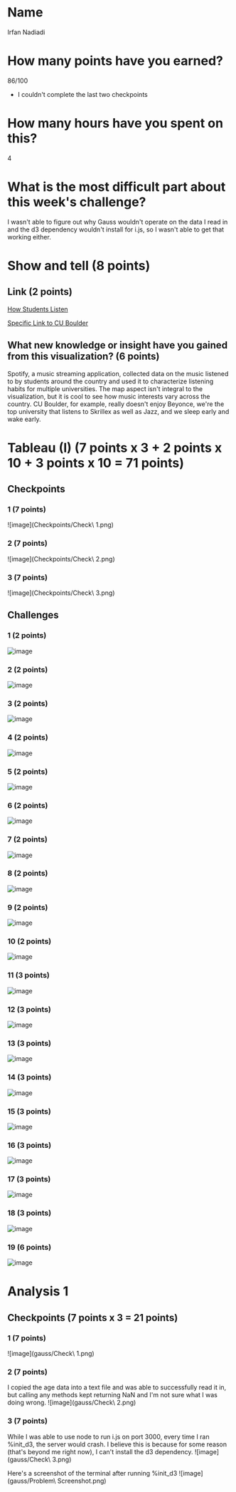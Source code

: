 # Name

Irfan Nadiadi

# How many points have you earned?

86/100

- I couldn't complete the last two checkpoints


# How many hours have you spent on this?

4

# What is the most difficult part about this week's challenge?

I wasn't able to figure out why Gauss wouldn't operate on the data I read in and the d3 dependency wouldn't install for i.js, so I wasn't able to get that working either.

# Show and tell (8 points)

## Link (2 points)

[How Students Listen](http://static.echonest.com/HowStudentsListen/)

[Specific Link to CU Boulder](http://static.echonest.com/HowStudentsListen/school.html?school=university%20colorado%20boulder)

## What new knowledge or insight have you gained from this visualization? (6 points)

Spotify, a music streaming application, collected data on the music listened to by students around the country and used it to characterize listening habits for multiple universities. The map aspect isn't integral to the visualization, but it is cool to see how music interests vary across the country. CU Boulder, for example, really doesn't enjoy Beyonce, we're the top university that listens to Skrillex as well as Jazz, and we sleep early and wake early.

# Tableau (I) (7 points x 3 + 2 points x 10 + 3 points x 10 = 71 points)

## Checkpoints

### 1 (7 points)

![image](Checkpoints/Check\ 1.png)

### 2 (7 points)

![image](Checkpoints/Check\ 2.png)

### 3 (7 points)

![image](Checkpoints/Check\ 3.png)

## Challenges

### 1 (2 points)

![image](Challenges/1.png)

### 2 (2 points)

![image](Challenges/2.png)

### 3 (2 points)

![image](Challenges/3.png)

### 4 (2 points)

![image](Challenges/4.png)

### 5 (2 points)

![image](Challenges/5.png)

### 6 (2 points)

![image](Challenges/6.png)

### 7 (2 points)

![image](Challenges/7.png)

### 8 (2 points)

![image](Challenges/8.png)

### 9 (2 points)

![image](Challenges/9.png)

### 10 (2 points)

![image](Challenges/10.png)

### 11 (3 points)

![image](Challenges/11.png)

### 12 (3 points)

![image](Challenges/12.png)

### 13 (3 points)

![image](Challenges/13.png)

### 14 (3 points)

![image](Challenges/14.png)

### 15 (3 points)

![image](Challenges/15.png)

### 16 (3 points)

![image](Challenges/16.png)

### 17 (3 points)

![image](Challenges/17.png)

### 18 (3 points)

![image](Challenges/18.png)

### 19 (6 points)

![image](Challenges/19.png)



# Analysis 1

## Checkpoints (7 points x 3 = 21 points)

### 1 (7 points)

![image](gauss/Check\ 1.png)

### 2 (7 points)
I copied the age data into a text file and was able to successfully read it in, but calling any methods kept returning NaN and I'm not sure what I was doing wrong.
![image](gauss/Check\ 2.png)

### 3 (7 points)
While I was able to use node to run i.js on port 3000, every time I ran %init_d3, the server would crash. I believe this is because for some reason (that's beyond me right now), I can't install the d3 dependency.
![image](gauss/Check\ 3.png)

Here's a screenshot of the terminal after running %init_d3
![image](gauss/Problem\ Screenshot.png)
